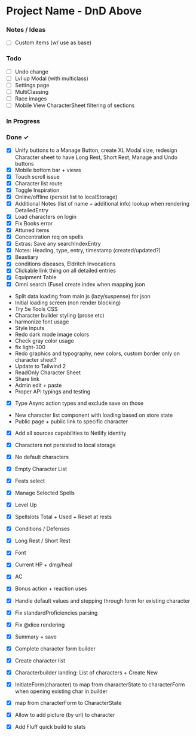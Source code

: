 # Project Name - DnD Above


### Notes / Ideas

- [ ] Custom items (w/ use as base)  

### Todo

- [ ] Undo change  
- [ ] Lvl up Modal (with multiclass)  
- [ ] Settings page  
- [ ] MultiClassing  
- [ ] Race images  
- [ ] Mobile View CharacterSheet filtering of sections  

### In Progress


### Done ✓

- [x] Unify buttons to a Manage Button, create XL Modal size, redesign Character sheet to have Long Rest, Short Rest, Manage and Undo buttons  
- [x] Mobile bottom bar + views  
- [x] Touch scroll issue  
- [x] Character list route  
- [x] Toggle Inspiration  
- [x] Online/offline (persist list to localStorage)  
- [x] Additional Notes (list of name + additional info) lookup when rendering DetailedEntry  
- [x] Load characters on login  
- [x] Fix Books error  
- [x] Attuned items  
- [x] Concentration req on spells  
- [x] Extras: Save any searchIndexEntry  
- [x] Notes: Heading, type, entry, timestamp (created/updated?)  
- [x] Beastiary  
- [x] conditions diseases, Eldritch Invocations  
- [x] Clickable link thing on all detailed entries  
- [x] Equipment Table  
- [x] Omni search (Fuse) create index when mapping json  
- Split data loading from main js (lazy/suspense) for json  
- Initial loading screen (non render blocking)  
- Try 5e Tools CSS  
- Character builder styling (prose etc)  
- harmonize font usage  
- Style Inputs  
- Redo dark mode image colors  
- Check gray color usage  
- fix light-300  
- Redo graphics and typography, new colors, custom border only on character sheet?  
- Update to Tailwind 2  
- ReadOnly Character Sheet  
- Share link  
- Admin edit + paste  
- Proper API typings and testing  
- [x] Type Async action types and exclude save on those  
- New character list component with loading based on store state  
- Public page + public link to specific character  
- [x] Add all sources capabilities to Netlify identity  
- [x] Characters not persisted to local storage  
- [x] No default characters  
- [x] Empty Character List  
- [x] Feats select  
- [x] Manage Selected Spells  
- [x] Level Up  
- [x] Spellslots Total + Used + Reset at rests  
- [x] Conditions / Defenses  
- [x] Long Rest / Short Rest  
- [x] Font  
- [x] Current HP + dmg/heal  
- [x] AC  
- [x] Bonus action + reaction uses  
- [x] Handle default values and stepping through form for existing character  
- [x] Fix standardProficiencies parsing  
- [x] Fix @dice rendering  
- [x] Summary + save  
- [x] Complete character form builder  
- [x] Create character list  
- [x] Characterbuilder landing: List of characters + Create New  
- [x] InitiateForm(character) to map from characterState to characterForm when opening existing char in builder  
- [x] map from characterForm to CharacterState  
- [x] Allow to add picture (by url) to character  
- [x] Add Fluff quick build to stats  

